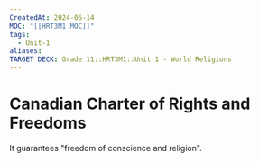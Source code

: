 ```yaml
---
CreatedAt: 2024-06-14
MOC: "[[HRT3M1 MOC]]"
tags:
  - Unit-1
aliases: 
TARGET DECK: Grade 11::HRT3M1::Unit 1 - World Religions
---
```


# Canadian Charter of Rights and Freedoms
It guarantees "freedom of conscience and religion".
<!--ID: 1718376822820-->

